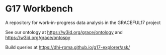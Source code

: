 # G17 Workbench
A repository for work-in-progress data analysis in the GRACEFUL17 project

See our ontology at https://w3id.org/grace/ontology and https://w3id.org/grace/ontospy

Build queries at https://dhi-roma.github.io/g17-explorer/ask/
